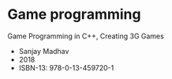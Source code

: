 # Game programming

Game Programming in C++, Creating 3G Games

- Sanjay Madhav
- 2018
- ISBN-13: 978-0-13-459720-1
